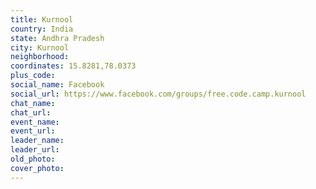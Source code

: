 ```yaml
---
title: Kurnool
country: India
state: Andhra Pradesh
city: Kurnool
neighborhood: 
coordinates: 15.8281,78.0373
plus_code:
social_name: Facebook
social_url: https://www.facebook.com/groups/free.code.camp.kurnool
chat_name:
chat_url:
event_name:
event_url:
leader_name:
leader_url:
old_photo: 
cover_photo:
---
```

